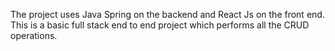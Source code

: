 The project uses Java Spring on the backend and React Js on the front end. This is a basic full stack end to end project which performs all the CRUD operations. 
